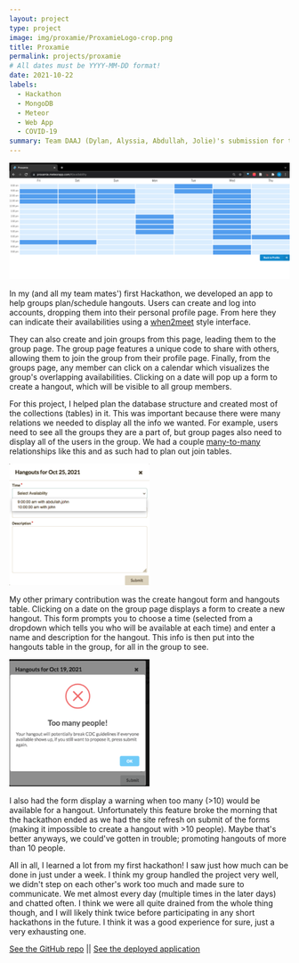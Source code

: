 ```yaml
---
layout: project
type: project
image: img/proxamie/ProxamieLogo-crop.png
title: Proxamie
permalink: projects/proxamie
# All dates must be YYYY-MM-DD format!
date: 2021-10-22
labels:
  - Hackathon
  - MongoDB
  - Meteor
  - Web App
  - COVID-19
summary: Team DAAJ (Dylan, Alyssia, Abdullah, Jolie)'s submission for the 2021 Meteor Hackathon!
---
```


<img class="ui large right floated rounded image" src="../img/proxamie/AddAvailabilitiesPage.png">

In my (and all my team mates') first Hackathon, we developed an app to help groups plan/schedule hangouts. Users can create and log into accounts, dropping them into their personal profile page. From here they can indicate their availabilities using a [when2meet](https://www.when2meet.com/) style interface. 

They can also create and join groups from this page, leading them to the group page. The group page features a unique code to share with others, allowing them to join the group from their profile page. Finally, from the groups page, any member can click on a calendar which visualizes the group's overlapping availabilities. Clicking on a date will pop up a form to create a hangout, which will be visible to all group members.

For this project, I helped plan the database structure and created most of the collections (tables) in it. This was important because there were many relations we needed to display all the info we wanted. For example, users need to see all the groups they are a part of, but group pages also need to display all of the users in the group. We had a couple [many-to-many](https://en.wikipedia.org/wiki/Many-to-many_(data_model)) relationships like this and as such had to plan out join tables. 

<img style="width: 50%" class="ui large right floated rounded image" src="../img/proxamie/CreateHangoutOptions.png">

My other primary contribution was the create hangout form and hangouts table. Clicking on a date on the group page displays a form to create a new hangout. This form prompts you to choose a time (selected from a dropdown which tells you who will be available at each time) and enter a name and description for the hangout. This info is then put into the hangouts table in the group, for all in the group to see. 

<img style="width: 50%" class="ui large right floated rounded image" src="../img/proxamie/CreateHangoutWarning.png">

I also had the form display a warning when too many (>10) would be available for a hangout. Unfortunately this feature broke the morning that the hackathon ended as we had the site refresh on submit of the forms (making it impossible to create a hangout with >10 people). Maybe that's better anyways, we could've gotten in trouble; promoting hangouts of more than 10 people.


All in all, I learned a lot from my first hackathon! I saw just how much can be done in just under a week. I think my group handled the project very well, we didn't step on each other's work too much and made sure to communicate. We met almost every day (multiple times in the later days) and chatted often. I think we were all quite drained from the whole thing though, and I will likely think twice before participating in any short hackathons in the future. I think it was a good experience for sure, just a very exhausting one.

[See the GitHub repo](https://github.com/ICS491-Fall2021/meteor-hackathon) 
||
[See the deployed application](https://proxamie.meteorapp.com/)

